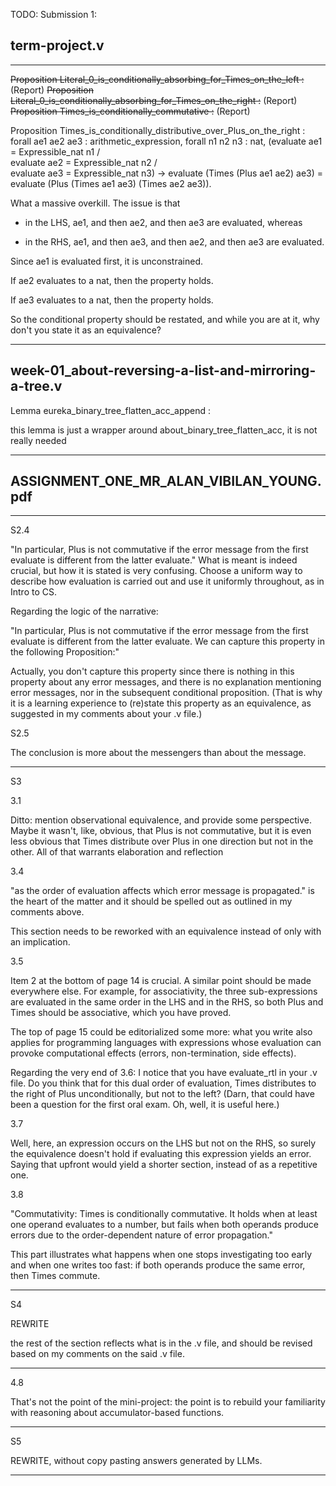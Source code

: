 TODO: Submission 1:

## term-project.v

-----

~~Proposition Literal_0_is_conditionally_absorbing_for_Times_on_the_left :~~ (Report)
~~Proposition Literal_0_is_conditionally_absorbing_for_Times_on_the_right :~~ (Report)
~~Proposition Times_is_conditionally_commutative  :~~ (Report)

Proposition Times_is_conditionally_distributive_over_Plus_on_the_right :
  forall ae1 ae2 ae3 : arithmetic_expression,
  forall n1 n2 n3 : nat,
  (evaluate ae1 = Expressible_nat n1 /\
   evaluate ae2 = Expressible_nat n2 /\
   evaluate ae3 = Expressible_nat n3) ->
    evaluate (Times (Plus ae1 ae2) ae3) =
    evaluate (Plus (Times ae1 ae3) (Times ae2 ae3)).

What a massive overkill.
The issue is that

* in the LHS, ae1, and then ae2, and then ae3 are evaluated, whereas

* in the RHS, ae1, and then ae3, and then ae2, and then ae3 are evaluated.

Since ae1 is evaluated first, it is unconstrained.

If ae2 evaluates to a nat, then the property holds.

If ae3 evaluates to a nat, then the property holds.

So the conditional property should be restated,
and while you are at it, why don't you state it as an equivalence?

-----

## week-01_about-reversing-a-list-and-mirroring-a-tree.v


Lemma eureka_binary_tree_flatten_acc_append :

this lemma is just a wrapper around about_binary_tree_flatten_acc,
it is not really needed

----------

## ASSIGNMENT_ONE_MR_ALAN_VIBILAN_YOUNG.pdf

-----

S2.4

"In particular, Plus is not commutative if the error message from the first
evaluate is different from the latter evaluate."
What is meant is indeed crucial, but how it is stated is very confusing.
Choose a uniform way to describe how evaluation is carried out
and use it uniformly throughout, as in Intro to CS.

Regarding the logic of the narrative:

"In particular, Plus is not commutative if the error message from the first
evaluate is different from the latter evaluate. We can capture this property in the
following Proposition:"

Actually, you don't capture this property since there is nothing in this property about any error messages,
and there is no explanation mentioning error messages, nor in the subsequent conditional proposition.
(That is why it is a learning experience to (re)state this property as an equivalence, as suggested in my comments about your .v file.)

S2.5

The conclusion is more about the messengers than about the message.

-----

S3

3.1

Ditto: mention observational equivalence, and provide some perspective.
Maybe it wasn't, like, obvious, that Plus is not commutative,
but it is even less obvious that Times distribute over Plus in one direction
but not in the other.  All of that warrants elaboration and reflection

3.4

"as the order of evaluation affects which error message is propagated."
is the heart of the matter and it should be spelled out as outlined in my comments above.

This section needs to be reworked with an equivalence instead of only with an implication.

3.5

Item 2 at the bottom of page 14 is crucial.
A similar point should be made everywhere else.
For example, for associativity, the three sub-expressions are evaluated in the same order in the LHS and in the RHS,
so both Plus and Times should be associative, which you have proved.

The top of page 15 could be editorialized some more:
what you write also applies for programming languages with expressions whose evaluation can provoke computational effects
(errors, non-termination, side effects).

Regarding the very end of 3.6:
I notice that you have evaluate_rtl in your .v file.
Do you think that for this dual order of evaluation,
Times distributes to the right of Plus unconditionally,
but not to the left?
(Darn, that could have been a question for the first oral exam.  Oh, well, it is useful here.)

3.7

Well, here, an expression occurs on the LHS but not on the RHS,
so surely the equivalence doesn't hold if evaluating this expression yields an error.
Saying that upfront would yield a shorter section,
instead of as a repetitive one.

3.8

"Commutativity: Times is conditionally commutative. It holds when at least one
operand evaluates to a number, but fails when both operands produce errors due
to the order-dependent nature of error propagation."

This part illustrates what happens when one stops investigating too early and when one writes too fast:
if both operands produce the same error, then Times commute.

------

S4


REWRITE

the rest of the section reflects what is in the .v file,
and should be revised based on my comments on the said .v file.

---

4.8

That's not the point of the mini-project:
the point is to rebuild your familiarity with reasoning about accumulator-based functions.

------

S5

REWRITE, without copy pasting answers generated by LLMs.

----------

